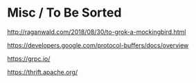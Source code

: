 # Misc / To Be Sorted

http://raganwald.com/2018/08/30/to-grok-a-mockingbird.html

https://developers.google.com/protocol-buffers/docs/overview

https://grpc.io/

https://thrift.apache.org/
